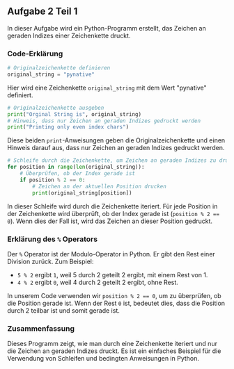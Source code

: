 ## Aufgabe 2 Teil 1

In dieser Aufgabe wird ein Python-Programm erstellt, das Zeichen an geraden Indizes einer Zeichenkette druckt.

### Code-Erklärung

```python
# Originalzeichenkette definieren
original_string = "pynative"
```
Hier wird eine Zeichenkette `original_string` mit dem Wert "pynative" definiert.

```python
# Originalzeichenkette ausgeben
print("Orginal String is", original_string)
# Hinweis, dass nur Zeichen an geraden Indizes gedruckt werden
print("Printing only even index chars")
```
Diese beiden `print`-Anweisungen geben die Originalzeichenkette und einen Hinweis darauf aus, dass nur Zeichen an geraden Indizes gedruckt werden.

```python
# Schleife durch die Zeichenkette, um Zeichen an geraden Indizes zu drucken
for position in range(len(original_string)):
    # Überprüfen, ob der Index gerade ist
    if position % 2 == 0:
        # Zeichen an der aktuellen Position drucken
        print(original_string[position])
```
In dieser Schleife wird durch die Zeichenkette iteriert. Für jede Position in der Zeichenkette wird überprüft, ob der Index gerade ist (`position % 2 == 0`). Wenn dies der Fall ist, wird das Zeichen an dieser Position gedruckt.

### Erklärung des `%` Operators

Der `%` Operator ist der Modulo-Operator in Python. Er gibt den Rest einer Division zurück. Zum Beispiel:

- `5 % 2` ergibt `1`, weil 5 durch 2 geteilt 2 ergibt, mit einem Rest von 1.
- `4 % 2` ergibt `0`, weil 4 durch 2 geteilt 2 ergibt, ohne Rest.

In unserem Code verwenden wir `position % 2 == 0`, um zu überprüfen, ob die Position gerade ist. Wenn der Rest `0` ist, bedeutet dies, dass die Position durch 2 teilbar ist und somit gerade ist.

### Zusammenfassung

Dieses Programm zeigt, wie man durch eine Zeichenkette iteriert und nur die Zeichen an geraden Indizes druckt. Es ist ein einfaches Beispiel für die Verwendung von Schleifen und bedingten Anweisungen in Python.
